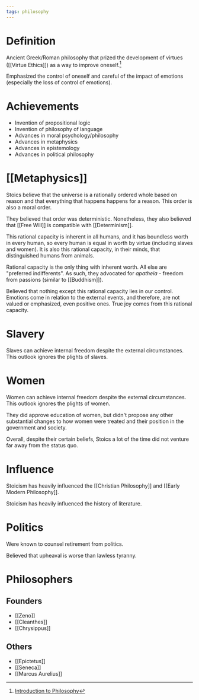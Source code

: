 ```yaml
---
tags: philosophy
---
```


# Definition

Ancient Greek/Roman philosophy that prized the development of virtues ([[Virtue Ethics]]) as a way to improve oneself.[^1]

Emphasized the control of oneself and careful of the impact of emotions (especially the loss of control of emotions).

# Achievements
- Invention of propositional logic
- Invention of philosophy of language
- Advances in moral psychology/philosophy
- Advances in metaphysics
- Advances in epistemology
- Advances in political philosophy

# [[Metaphysics]]
Stoics believe that the universe is a rationally ordered whole based on reason and that everything that happens happens for a reason. This order is also a moral order.

They believed that order was deterministic. Nonetheless, they also believed that [[Free Will]] is compatible with [[Determinism]].

This rational capacity is inherent in all humans, and it has boundless worth in every human, so every human is equal in worth by virtue (including slaves and women). It is also this rational capacity, in their minds, that distinguished humans from animals.

Rational capacity is the only thing with inherent worth. All else are "preferred indifferents". As such, they advocated for *apatheia* - freedom from passions (similar to [[Buddhism]]).

Believed that nothing except this rational capacity lies in our control. Emotions come in relation to the external events, and therefore, are not valued or emphasized, even positive ones. True joy comes from this rational capacity.

# Slavery
Slaves can achieve internal freedom despite the external circumstances. This outlook ignores the plights of slaves.

# Women
Women can achieve internal freedom despite the external circumstances. This outlook ignores the plights of women.

They did approve education of women, but didn't propose any other substantial changes to how women were treated and their position in the government and society.

Overall, despite their certain beliefs, Stoics a lot of the time did not venture far away from the status quo.

# Influence
Stoicism has heavily influenced the [[Christian Philosophy]] and [[Early Modern Philosophy]].

Stoicism has heavily influenced the history of literature.

# Politics
Were known to counsel retirement from politics.

Believed that upheaval is worse than lawless tyranny.

# Philosophers
## Founders
- [[Zeno]]
- [[Cleanthes]]
- [[Chrysippus]]

## Others
- [[Epictetus]]
- [[Seneca]]
- [[Marcus Aurelius]]

[^1]: [Introduction to Philosophy](zotero://open-pdf/library/items/M84L5RRJ?page=129)